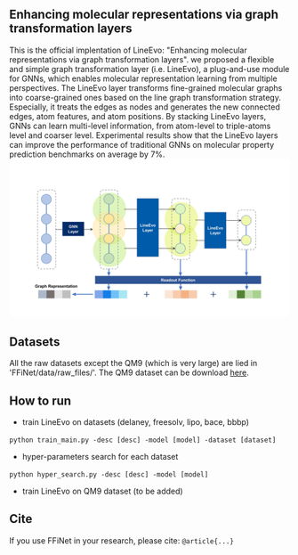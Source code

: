 ## Enhancing molecular representations via graph transformation layers
This is the official implentation of LineEvo: "Enhancing molecular representations via graph transformation layers". we proposed a flexible and simple graph transformation layer (i.e. LineEvo), a plug-and-use module for GNNs, which enables molecular representation learning from multiple perspectives. The LineEvo layer transforms fine-grained molecular graphs into coarse-grained ones based on the line graph transformation strategy. Especially, it treats the edges as nodes and generates the new connected edges, atom features, and atom positions. By stacking LineEvo layers, GNNs can learn multi-level information, from atom-level to triple-atoms level and coarser level. Experimental results show that the LineEvo layers can improve the performance of traditional GNNs on molecular property prediction benchmarks on average by 7%.
![LineEvo Structure](./results/TOC.jpg)

## Datasets
All the raw datasets except the QM9 (which is very large) are lied in 'FFiNet/data/raw_files/'. The QM9 dataset can be download [here](https://deepchemdata.s3-us-west-1.amazonaws.com/datasets/molnet_publish/qm9.zip).

## How to run
- train LineEvo on datasets (delaney, freesolv, lipo, bace, bbbp)

```python train_main.py -desc [desc] -model [model] -dataset [dataset]```

- hyper-parameters search for each dataset

```python hyper_search.py -desc [desc] -model [model]```

- train LineEvo on QM9 dataset (to be added)

## Cite
If you use FFiNet in your research, please cite:
```@article{...}```
